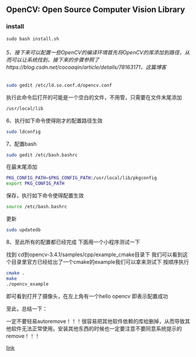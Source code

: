 ## OpenCV: Open Source Computer Vision Library

### install 


```
sudo bash install.sh
```

###### 5、接下来可以配置一些OpenCV的编译环境首先将OpenCV的库添加到路径，从而可以让系统找到，接下来的步骤参照了https://blog.csdn.net/cocoaqin/article/details/78163171，这篇博客

```bash
sudo gedit /etc/ld.so.conf.d/opencv.conf 
```
执行此命令后打开的可能是一个空白的文件，不用管，只需要在文件末尾添加
```bash
/usr/local/lib  
```
6、执行如下命令使得刚才的配置路径生效

```bash
sudo ldconfig  
```
7、配置bash

```bash
sudo gedit /etc/bash.bashrc 
```
 在最末尾添加
```bash
PKG_CONFIG_PATH=$PKG_CONFIG_PATH:/usr/local/lib/pkgconfig  
export PKG_CONFIG_PATH  
```
保存，执行如下命令使得配置生效

```bash
source /etc/bash.bashrc  
```
更新

```bash
sudo updatedb 
```
8、至此所有的配置都已经完成 
下面用一个小程序测试一下

找到 
cd到opencv-3.4.1/samples/cpp/example_cmake目录下 
我们可以看到这个目录里官方已经给出了一个cmake的example我们可以拿来测试下 
按顺序执行

```bash
cmake .
make
./opencv_example
```
即可看到打开了摄像头，在左上角有一个hello opencv 
即表示配置成功

 

至此，总结一下：

一定不要轻易autoremove！！！很容易把其他软件依赖的库给删掉，从而导致其他软件无法正常使用。安装其他东西的时候也一定要注意不要同意系统提示的remove！！！

[link](https://blog.csdn.net/nkhgl/article/details/83176342)
